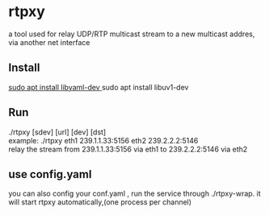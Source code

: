 # rtpxy

a tool used for relay UDP/RTP multicast stream to a new multicast addres, via another net interface 


## Install
[sudo apt install libyaml-dev  ](https://github.com/tlsa/libcyaml)
sudo apt install libuv1-dev  


## Run
./rtpxy [sdev] [url] [dev] [dst]   
example: ./rtpxy eth1 239.1.1.33:5156 eth2 239.2.2.2:5146   
relay the stream from 239.1.1.33:5156 via eth1  to 239.2.2.2:5146 via eth2   

## use config.yaml

you can also config your conf.yaml , run the service through ./rtpxy-wrap. it will start rtpxy automatically,(one process per channel) 
